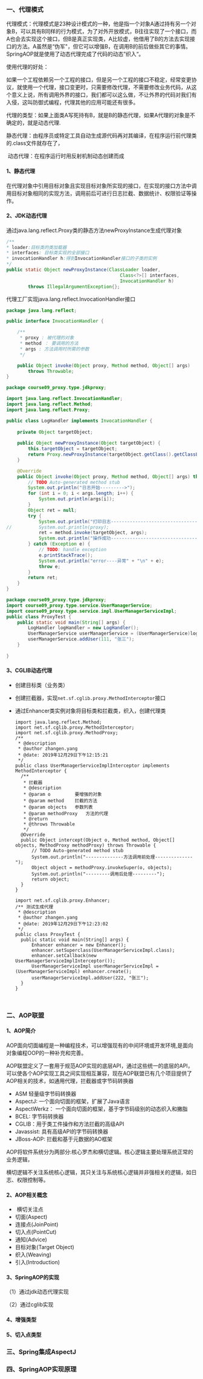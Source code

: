 ### 一、代理模式

​		代理模式：代理模式是23种设计模式的一种，他是指一个对象A通过持有另一个对象B，可以具有B同样的行为模式，为了对外开放模式，B往往实现了一个接口，而A也会去实现这个接口，但B是真正实现类，A比较虚，他借用了B的方法去实现接口的方法。A虽然是“伪军"，但它可以增强B，在调用B的前后做些其它的事情。SpringAOP就是使用了动态代理完成了代码的动态”织入“。

使用代理的好处：

​		如果一个工程依赖另一个工程的接口，但是另一个工程的接口不稳定，经常变更协议，就使用一个代理，接口变更时，只需要修改代理，不需要修改业务代码，从这个意义上说，所有调用外界的接口，我们都可以这么做，不让外界的代码对我们有入侵，这叫防御式编程，代理其他的应用可能还有很多。

代理的类型：如果上面类A写死持有B，就是B的静态代理，如果A代理的对象是不确定的，就是动态代理.

​	静态代理：由程序员或特定工具自动生成源代码再对其编译，在程序运行前代理类的.class文件就存在了，

​	动态代理：在程序运行时用反射机制动态创建而成

#### 1、静态代理

​		在代理对象中引用目标对象且实现目标对象所实现的接口，在实现的接口方法中调用目标对象相同的实现方法，调用前后可进行日志拦截、数据统计、权限验证等操作。

#### 2、JDK动态代理

通过java.lang.reflect.Proxy类的静态方法newProxyInstance生成代理对象

```java
/**
* loader:目标类的类加载器
* interfaces: 目标类实现的全部接口
* invocationHandler h:得到InvocationHandler接口的子类的实例
*/
public static Object newProxyInstance(ClassLoader loader,
                                          Class<?>[] interfaces,
                                          InvocationHandler h)
        throws IllegalArgumentException{};
```

代理工厂实现java.lang.reflect.InvocationHandler接口

```java
package java.lang.reflect;

public interface InvocationHandler {

    /**
     * proxy : 被代理的对象
     * method ： 要调用的方法
     * args : 方法调用时所需的参数
     */

    public Object invoke(Object proxy, Method method, Object[] args)
        throws Throwable;
}

```

```java
package course09_proxy.type.jdkproxy;

import java.lang.reflect.InvocationHandler;
import java.lang.reflect.Method;
import java.lang.reflect.Proxy;

public class LogHandler implements InvocationHandler {
	
	private Object targetObject;
	
	public Object newProxyInstance(Object targetObject) {
		this.targetObject = targetObject;
		return Proxy.newProxyInstance(targetObject.getClass().getClassLoader(), targetObject.getClass().getInterfaces(), this);
	}

	@Override
	public Object invoke(Object proxy, Method method, Object[] args) throws Throwable {
		// TODO Auto-generated method stub
		System.out.println("日志开始--------->");
		for (int i = 0; i < args.length; i++) {
			System.out.println(args[i]);
		}
		Object ret = null;
		try {
			System.out.println("打印日志----------------------------------");
//			System.out.println(proxy);
			ret = method.invoke(targetObject, args);
			System.out.println("操作成功-----------------------------------");
		} catch (Exception e) {
			// TODO: handle exception
			e.printStackTrace();
			System.out.println("error----异常" + "\n" + e);
			throw e;
		}
		return ret;
	}
}

package course09_proxy.type.jdkproxy;
import course09_proxy.type.service.UserManagerService;
import course09_proxy.type.service.impl.UserManagerServiceImpl;
public class ProxyTest {
	public static void main(String[] args) {
		LogHandler logHandler = new LogHandler();
		UserManagerService userManagerService = (UserManagerService)logHandler.newProxyInstance(new UserManagerServiceImpl());
		userManagerService.addUser(111, "张三");
	}
	
}

```



#### 3、CGLIB动态代理

- 创建目标类（业务类）

- 创建拦截器，实现`net.sf.cglib.proxy.MethodInterceptor`接口

- 通过Enhancer类实例对象将目标类和拦截类，织入，创建代理类

  ```
  import java.lang.reflect.Method;
  import net.sf.cglib.proxy.MethodInterceptor;
  import net.sf.cglib.proxy.MethodProxy;
  /**
   * @description
   * @author zhangen.yang
   * @date: 2019年12月29日下午12:15:21
   */
  public class UserManagerServiceImplInterceptor implements MethodInterceptor {
  	/**
  	 * 拦截器
  	 * @description
  	 * @param o			要增强的对象
  	 * @param method	拦截的方法
  	 * @param objects	参数列表
  	 * @param methodProxy	方法的代理
  	 * @return
  	 * @throws Throwable
  	 */
  	@Override
  	public Object intercept(Object o, Method method, Object[] objects, MethodProxy methodProxy) throws Throwable {
  		// TODO Auto-generated method stub
  		System.out.println("--------------方法调用前处理--------------");
  		Object object = methodProxy.invokeSuper(o, objects);
  		System.out.println("---------调用后处理---------");
  		return object;
  	}
  }
  
  import net.sf.cglib.proxy.Enhancer;
  /** 测试生成代理
   * @description
   * @author zhangen.yang
   * @date: 2019年12月29日下午12:23:02
   */
  public class ProxyTest {
  	public static void main(String[] args) {
  		Enhancer enhancer = new Enhancer();
  		enhancer.setSuperclass(UserManagerServiceImpl.class);
  		enhancer.setCallback(new UserManagerServiceImplInterceptor());
  		UserManagerServiceImpl userManagerServiceImpl = (UserManagerServiceImpl) enhancer.create();
  		userManagerServiceImpl.addUser(222, "张三");
  	}
  }
  
  
  
  ```

### 二、AOP联盟

#### 1、AOP简介

​	AOP面向切面编程是一种编程技术，可以增强现有的中间环境或开发环境,是面向对象编程OOP的一种补充和完善。

​	AOP联盟定义了一套用于规范AOP实现的底层API，通过这些统一的底层的API，可以使各个AOP实现工具之间实现相互兼容，现在AOP联盟已有几个项目提供了AOP相关的技术，如通用代理，拦截器或字节码转换器

- ASM 轻量级字节码转换器
- AspectJ: 一个面向切面的框架，扩展了Java语言
- AspectWerkz： 一个面向切面的框架，基于字节码级别的动态织入和撇脂
- BCEL: 字节码转换器
- CGLIB：用于类工件操作和方法拦截的高级API
- Javassist:  具有高级API的字节码转换器
- JBoss-AOP:  拦截和基于元数据的AO框架



AOP将软件系统分为两部分:核心罗杰和横切逻辑。核心逻辑主要处理系统正常的业务逻辑，

横切逻辑不关注系统核心逻辑，其只关注与系统核心逻辑并非强相关的逻辑，如日志、权限控制等。

#### 2、AOP相关概念

- ​	横切关注点
- 切面(Aspect)
- 连接点(JoinPoint)
- 切入点(PointCut)
- 通知(Advice)
- 目标对象(Target Object)
- 织入(Weaving)
- 引入(Introduction)

#### 3、SpringAOP的实现

（1）通过jdk动态代理实现



（2）通过cglib实现



#### 4、增强类型



#### 5、切入点类型



### 三、Spring集成AspectJ



### 四、SpringAOP实现原理

